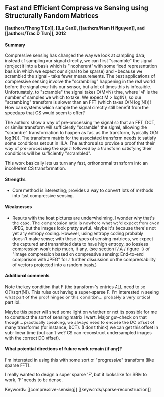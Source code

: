 ## Fast and Efficient Compressive Sensing using Structurally Random Matrices
#### [[authors/Thong T Do]], [[Lu Gan]], [[authors/Nam H Nguyen]], and [[authors/Trac D Tran]], 2012

#### Summary
Compressive sensing has changed the way we look at sampling data; instead of sampling our signal directly, we can first "scramble" the signal (project it into a basis which is "incoherent" with some fixed representation basis in which we expect our signal to be sparse) and - because we scrambled the signal - take fewer measurements. The best applications of compressive sensing involve the "scrambling" happening in the real world before the signal ever hits our sensor, but a lot of times this is infeasible. Unfortunately, to "scramble" the signal takes O(M*N) time, where 'M' is the number of samples we which to take. We expect M > log(N), so our "scrambling" transform is slower than an FFT (which takes O(N log(N)))! How can systems which sample the signal directly still benefit from the speedups that CS would seem to offer?

The authors show a way of pre-processing the signal so that an FFT, DCT, or similar transform will sufficiently "scramble" the signal, allowing the "scramble" transformation to happen as fast as the transform, typically O(N log(N)). The transform matrix for the associated transform needs to satisfy some conditions set out in III.A. The authors also provide a proof that their way of pre-processing the signal followed by a transform satisfying their conditions will be sufficiently "scrambled".

This work basically lets us turn any fast, orthonormal transform into an incoherent CS transformation.

#### Strengths
  * Core method is interesting; provides a way to convert lots of methods into fast compressive sensing.

#### Weaknesses
  * Results with the boat pictures are underwhelming. I wonder why that's the case. The compression ratio is nowhere what we'd expect from even JPEG, but the images look pretty awful. Maybe it's because there's not yet any entropy coding. However, using entropy coding probably doesn't make sense; with these types of sensing matrices, we expect the captured and transmitted data to have high entropy, so lossless compression won't help much, if any. (see section IV.A / figure 10 of "Image compression based on compressive sensing: End-to-end comparison with JPEG" for a further discussion on the compressability of vectors projected into a random basis.)

#### Additional comments
Note the key condition that F (the transform)'s entries ALL need to be O(1/sqrt(N)). This rules out having a super-sparse F. I'm interested in seeing what part of the proof hinges on this condition... probably a very critical part lol.

Maybe this paper will shed some light on whether or not its possible for me to construct the sort of sensing matrix I want. Major gut-check on that though... practically speaking, we always need to encode the DC offset of many transforms (for instance, DCT). (I don't think) we can get this offset in sub-linear time (but can't we? CS can reconstruct undersampled images with the correct DC offset).

#### What potential directions of future work remain (if any)?
I'm interested in using this with some sort of "progressive" transform (like sparse FFT).

I really wanted to design a super sparse 'F', but it looks like for SRM to work, 'F' needs to be dense.

Keywords: [[compressive-sensing]] [[keywords/sparse-reconstruction]]

